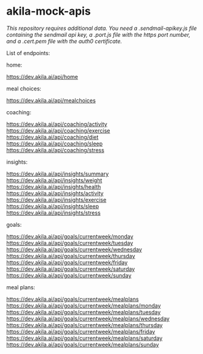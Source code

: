 # akila-mock-apis

*This repository requires additional data. You need a .sendmail-apikey.js file containing the sendmail api key, a .port.js file with the https port number, and a .cert.pem file with the auth0 certificate.*


List of endpoints:

home:

https://dev.akila.ai/api/home  

meal choices:  

https://dev.akila.ai/api/mealchoices  


coaching: 

https://dev.akila.ai/api/coaching/activity  
https://dev.akila.ai/api/coaching/exercise  
https://dev.akila.ai/api/coaching/diet  
https://dev.akila.ai/api/coaching/sleep  
https://dev.akila.ai/api/coaching/stress  

insights:

https://dev.akila.ai/api/insights/summary  
https://dev.akila.ai/api/insights/weight  
https://dev.akila.ai/api/insights/health  
https://dev.akila.ai/api/insights/activity  
https://dev.akila.ai/api/insights/exercise  
https://dev.akila.ai/api/insights/sleep  
https://dev.akila.ai/api/insights/stress  

goals:

https://dev.akila.ai/api/goals/currentweek/monday  
https://dev.akila.ai/api/goals/currentweek/tuesday  
https://dev.akila.ai/api/goals/currentweek/wednesday  
https://dev.akila.ai/api/goals/currentweek/thursday  
https://dev.akila.ai/api/goals/currentweek/friday  
https://dev.akila.ai/api/goals/currentweek/saturday  
https://dev.akila.ai/api/goals/currentweek/sunday  

meal plans:  

https://dev.akila.ai/api/goals/currentweek/mealplans
https://dev.akila.ai/api/goals/currentweek/mealplans/monday
https://dev.akila.ai/api/goals/currentweek/mealplans/tuesday
https://dev.akila.ai/api/goals/currentweek/mealplans/wednesday
https://dev.akila.ai/api/goals/currentweek/mealplans/thursday
https://dev.akila.ai/api/goals/currentweek/mealplans/friday
https://dev.akila.ai/api/goals/currentweek/mealplans/saturday
https://dev.akila.ai/api/goals/currentweek/mealplans/sunday